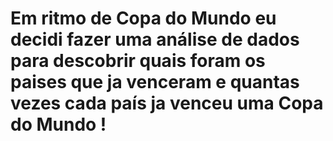 # Em ritmo de Copa do Mundo eu decidi fazer uma análise de dados para descobrir quais foram os paises que ja venceram e quantas vezes cada país ja venceu uma Copa do Mundo ! 
